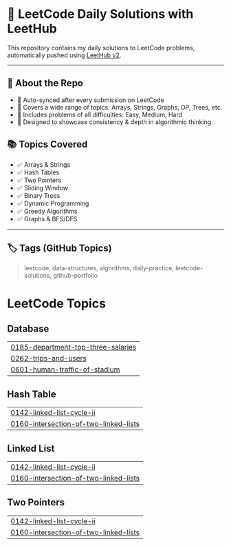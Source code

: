 # 🚀 LeetCode Daily Solutions with LeetHub

This repository contains my daily solutions to LeetCode problems, automatically pushed using [LeetHub v2](https://chrome.google.com/webstore/detail/leethub-v2/hkhbjdnlgaagkapfjekhdgcceffgobdp).

---

## 📌 About the Repo

- 🔄 Auto-synced after every submission on LeetCode
- 🧠 Covers a wide range of topics: Arrays, Strings, Graphs, DP, Trees, etc.
- 🧪 Includes problems of all difficulties: Easy, Medium, Hard
- 💼 Designed to showcase consistency & depth in algorithmic thinking


## 📚 Topics Covered

- ✅ Arrays & Strings
- ✅ Hash Tables
- ✅ Two Pointers
- ✅ Sliding Window
- ✅ Binary Trees
- ✅ Dynamic Programming
- ✅ Greedy Algorithms
- ✅ Graphs & BFS/DFS

---

## 🏷️ Tags (GitHub Topics)

> leetcode, data-structures, algorithms, daily-practice, leetcode-solutions, github-portfolio

<!---LeetCode Topics Start-->
# LeetCode Topics
## Database
|  |
| ------- |
| [0185-department-top-three-salaries](https://github.com/ahmedhanyanwar/leetcode-practice/tree/master/0185-department-top-three-salaries) |
| [0262-trips-and-users](https://github.com/ahmedhanyanwar/leetcode-practice/tree/master/0262-trips-and-users) |
| [0601-human-traffic-of-stadium](https://github.com/ahmedhanyanwar/leetcode-practice/tree/master/0601-human-traffic-of-stadium) |
## Hash Table
|  |
| ------- |
| [0142-linked-list-cycle-ii](https://github.com/ahmedhanyanwar/leetcode-practice/tree/master/0142-linked-list-cycle-ii) |
| [0160-intersection-of-two-linked-lists](https://github.com/ahmedhanyanwar/leetcode-practice/tree/master/0160-intersection-of-two-linked-lists) |
## Linked List
|  |
| ------- |
| [0142-linked-list-cycle-ii](https://github.com/ahmedhanyanwar/leetcode-practice/tree/master/0142-linked-list-cycle-ii) |
| [0160-intersection-of-two-linked-lists](https://github.com/ahmedhanyanwar/leetcode-practice/tree/master/0160-intersection-of-two-linked-lists) |
## Two Pointers
|  |
| ------- |
| [0142-linked-list-cycle-ii](https://github.com/ahmedhanyanwar/leetcode-practice/tree/master/0142-linked-list-cycle-ii) |
| [0160-intersection-of-two-linked-lists](https://github.com/ahmedhanyanwar/leetcode-practice/tree/master/0160-intersection-of-two-linked-lists) |
<!---LeetCode Topics End-->